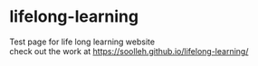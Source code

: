 # lifelong-learning
Test page for life long learning website<br>
check out the work at https://soolleh.github.io/lifelong-learning/
